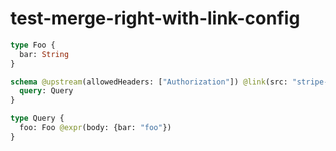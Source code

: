 # test-merge-right-with-link-config

```graphql @file:stripe-types.graphql
type Foo {
  bar: String
}
```

```graphql @server
schema @upstream(allowedHeaders: ["Authorization"]) @link(src: "stripe-types.graphql", type: Config) {
  query: Query
}

type Query {
  foo: Foo @expr(body: {bar: "foo"})
}
```
